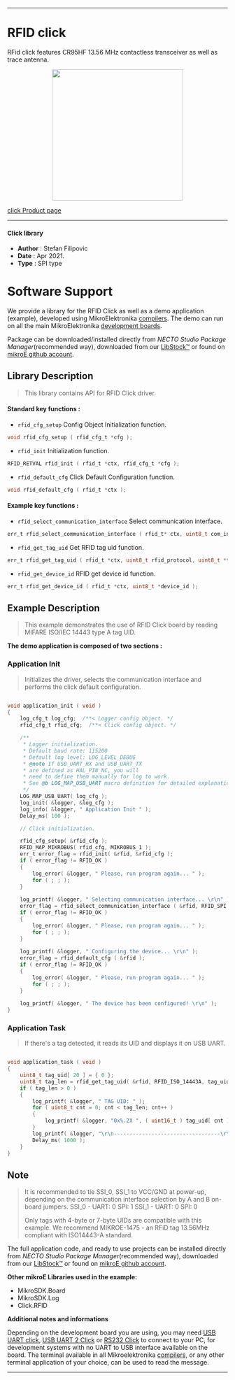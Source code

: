 
---
# RFID click

RFid click features CR95HF 13.56 MHz contactless transceiver as well as trace antenna.

<p align="center">
  <img src="https://download.mikroe.com/images/click_for_ide/rfid_click.png" height=300px>
</p>

[click Product page](https://www.mikroe.com/rfid-click)

---


#### Click library

- **Author**        : Stefan Filipovic
- **Date**          : Apr 2021.
- **Type**          : SPI type


# Software Support

We provide a library for the RFID Click
as well as a demo application (example), developed using MikroElektronika
[compilers](https://www.mikroe.com/necto-studio).
The demo can run on all the main MikroElektronika [development boards](https://www.mikroe.com/development-boards).

Package can be downloaded/installed directly from *NECTO Studio Package Manager*(recommended way), downloaded from our [LibStock&trade;](https://libstock.mikroe.com) or found on [mikroE github account](https://github.com/MikroElektronika/mikrosdk_click_v2/tree/master/clicks).

## Library Description

> This library contains API for RFID Click driver.

#### Standard key functions :

- `rfid_cfg_setup` Config Object Initialization function.
```c
void rfid_cfg_setup ( rfid_cfg_t *cfg );
```

- `rfid_init` Initialization function.
```c
RFID_RETVAL rfid_init ( rfid_t *ctx, rfid_cfg_t *cfg );
```

- `rfid_default_cfg` Click Default Configuration function.
```c
void rfid_default_cfg ( rfid_t *ctx );
```

#### Example key functions :

- `rfid_select_communication_interface` Select communication interface.
```c
err_t rfid_select_communication_interface ( rfid_t* ctx, uint8_t com_interface );
```

- `rfid_get_tag_uid` Get RFID tag uid function.
```c
err_t rfid_get_tag_uid ( rfid_t *ctx, uint8_t rfid_protocol, uint8_t *tag_uid );
```

- `rfid_get_device_id` RFID get device id function.
```c
err_t rfid_get_device_id ( rfid_t *ctx, uint8_t *device_id );
```

## Example Description

> This example demonstrates the use of RFID Click board by reading MIFARE ISO/IEC 14443 type A tag UID.

**The demo application is composed of two sections :**

### Application Init

> Initializes the driver, selects the communication interface and performs the click default configuration.

```c

void application_init ( void )
{
    log_cfg_t log_cfg;  /**< Logger config object. */
    rfid_cfg_t rfid_cfg;  /**< Click config object. */

    /** 
     * Logger initialization.
     * Default baud rate: 115200
     * Default log level: LOG_LEVEL_DEBUG
     * @note If USB_UART_RX and USB_UART_TX 
     * are defined as HAL_PIN_NC, you will 
     * need to define them manually for log to work. 
     * See @b LOG_MAP_USB_UART macro definition for detailed explanation.
     */
    LOG_MAP_USB_UART( log_cfg );
    log_init( &logger, &log_cfg );
    log_info( &logger, " Application Init " );
    Delay_ms( 100 );

    // Click initialization.

    rfid_cfg_setup( &rfid_cfg );
    RFID_MAP_MIKROBUS( rfid_cfg, MIKROBUS_1 );
    err_t error_flag = rfid_init( &rfid, &rfid_cfg );
    if ( error_flag != RFID_OK ) 
    {
        log_error( &logger, " Please, run program again... " );
        for ( ; ; );
    }
    
    log_printf( &logger, " Selecting communication interface... \r\n" );
    error_flag = rfid_select_communication_interface ( &rfid, RFID_SPI );
    if ( error_flag != RFID_OK ) 
    {
        log_error( &logger, " Please, run program again... " );
        for ( ; ; );
    }
    
    log_printf( &logger, " Configuring the device... \r\n" );
    error_flag = rfid_default_cfg ( &rfid );
    if ( error_flag != RFID_OK ) 
    {
        log_error( &logger, " Please, run program again... " );
        for ( ; ; );
    }
    
    log_printf( &logger, " The device has been configured! \r\n" );
}

```

### Application Task

> If there's a tag detected, it reads its UID and displays it on USB UART.

```c

void application_task ( void )
{
    uint8_t tag_uid[ 20 ] = { 0 };
    uint8_t tag_len = rfid_get_tag_uid( &rfid, RFID_ISO_14443A, tag_uid );
    if ( tag_len > 0 )
    {
        log_printf( &logger, " TAG UID: " );
        for ( uint8_t cnt = 0; cnt < tag_len; cnt++ )
        {
            log_printf( &logger, "0x%.2X ", ( uint16_t ) tag_uid[ cnt ] );
        }
        log_printf( &logger, "\r\n----------------------------------\r\n" );
        Delay_ms( 1000 );
    }
}

```

## Note

> It is recommended to tie SSI_0, SSI_1 to VCC/GND at power-up, depending on 
> the communication interface selection by A and B on-board jumpers. 
> SSI_0 - UART: 0 SPI: 1
> SSI_1 - UART: 0 SPI: 0
> 
> Only tags with 4-byte or 7-byte UIDs are compatible with this example.
> We recommend MIKROE-1475 - an RFiD tag 13.56MHz compliant with ISO14443-A standard.

The full application code, and ready to use projects can be installed directly from *NECTO Studio Package Manager*(recommended way), downloaded from our [LibStock&trade;](https://libstock.mikroe.com) or found on [mikroE github account](https://github.com/MikroElektronika/mikrosdk_click_v2/tree/master/clicks).

**Other mikroE Libraries used in the example:**

- MikroSDK.Board
- MikroSDK.Log
- Click.RFID

**Additional notes and informations**

Depending on the development board you are using, you may need
[USB UART click](http://shop.mikroe.com/usb-uart-click),
[USB UART 2 Click](http://shop.mikroe.com/usb-uart-2-click) or
[RS232 Click](http://shop.mikroe.com/rs232-click) to connect to your PC, for
development systems with no UART to USB interface available on the board. The
terminal available in all Mikroelektronika
[compilers](http://shop.mikroe.com/compilers), or any other terminal application
of your choice, can be used to read the message.

---
